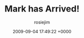 ---
blog: travel
date: 2009-09-04 17:49:22 +0000
title: "Mark has Arrived!"
author: rosiejim
permalink: /china-2009/hong-kong/mark-has-arrived/
---